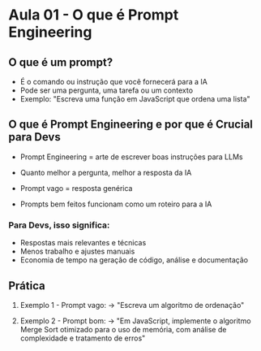 # Aula 01 - O que é Prompt Engineering

## O que é um prompt?

- É o comando ou instrução que você fornecerá para a IA
- Pode ser uma pergunta, uma tarefa ou um contexto
- Exemplo: "Escreva uma função em JavaScript que ordena uma lista"

## O que é Prompt Engineering e por que é Crucial para Devs

- Prompt Engineering = arte de escrever boas instruções para LLMs

- Quanto melhor a pergunta, melhor a resposta da IA

- Prompt vago = resposta genérica

- Prompts bem feitos funcionam como um roteiro para a IA

### Para Devs, isso significa:

- Respostas mais relevantes e técnicas
- Menos trabalho e ajustes manuais
- Economia de tempo na geração de código, análise e documentação

## Prática

1. Exemplo 1 - Prompt vago:
    -> "Escreva um algoritmo de ordenação"

2. Exemplo 2 - Prompt bom:
    -> "Em JavaScript, implemente o algoritmo Merge Sort otimizado para o uso de memória, 
    com análise de complexidade e tratamento de erros"